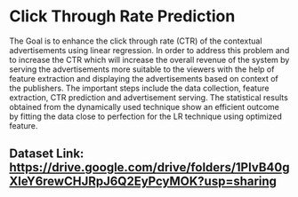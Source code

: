 # Click Through Rate Prediction

The Goal is to enhance the click through rate (CTR) of the contextual advertisements using linear regression. In order to address this problem and to increase the CTR which will
increase the overall revenue of the system by serving the advertisements more suitable to the viewers with the help of feature extraction and displaying the advertisements based on
context of the publishers. The important steps include the data collection, feature extraction, CTR prediction and advertisement serving. The statistical results obtained from the
dynamically used technique show an efficient outcome by fitting the data close to perfection for the LR technique using optimized feature.


## Dataset Link: https://drive.google.com/drive/folders/1PIvB40gXleY6rewCHJRpJ6Q2EyPcyMOK?usp=sharing

